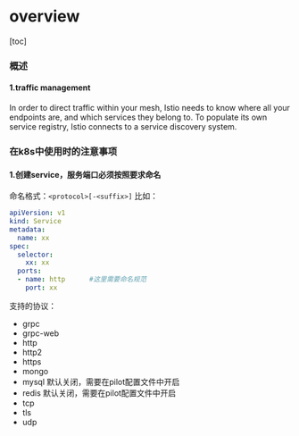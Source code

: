 # overview

[toc]

### 概述
#### 1.traffic management
In order to direct traffic within your mesh, Istio needs to know where all your endpoints are, and which services they belong to. To populate its own service registry, Istio connects to a service discovery system.


### 在k8s中使用时的注意事项

#### 1.创建service，服务端口必须按照要求命名
命名格式：`<protocol>[-<suffix>]`
比如：
```yaml
apiVersion: v1
kind: Service
metadata:
  name: xx
spec:
  selector:
    xx: xx
  ports:
  - name: http      #这里需要命名规范
    port: xx
```
支持的协议：
* grpc
* grpc-web
* http
* http2
* https
* mongo
* mysql
默认关闭，需要在pilot配置文件中开启
* redis
默认关闭，需要在pilot配置文件中开启
* tcp
* tls
* udp

